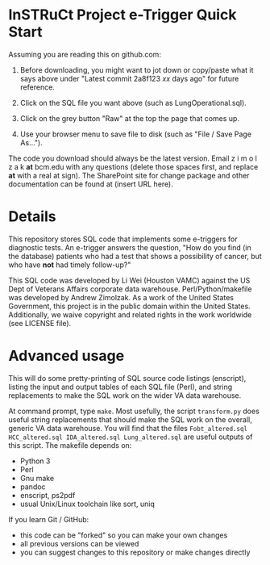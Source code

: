 InSTRuCt Project e-Trigger Quick Start
========

Assuming you are reading this on github.com:

1. Before downloading, you might want to jot down or copy/paste what
it says above under "Latest commit 2a8f123 *xx* days ago" for future
reference.

2. Click on the SQL file you want above (such as LungOperational.sql).

3. Click on the grey button "Raw" at the top the page that comes up.

4. Use your browser menu to save file to disk (such as "File / Save
Page As...").

The code you download should always be the latest version. Email z i m
o l z a k **at** bcm.edu with any questions (delete those spaces
first, and replace **at** with a real at sign). The SharePoint site
for change package and other documentation can be found at (insert URL
here).


Details
========

This repository stores SQL code that implements some e-triggers for
diagnostic tests. An e-trigger answers the question, "How do you find
(in the database) patients who had a test that shows a possibility of
cancer, but who have **not** had timely follow-up?"

This SQL code was developed by Li Wei (Houston VAMC) against the US
Dept of Veterans Affairs corporate data warehouse.
Perl/Python/makefile was developed by Andrew Zimolzak. As a work of
the United States Government, this project is in the public domain
within the United States. Additionally, we waive copyright and related
rights in the work worldwide (see LICENSE file).


Advanced usage
========

This will do some pretty-printing of SQL source code listings
(enscript), listing the input and output tables of each SQL file
(Perl), and string replacements to make the SQL work on the wider VA
data warehouse.

At command prompt, type `make`. Most usefully, the script
`transform.py` does useful string replacements that should make the
SQL work on the overall, generic VA data warehouse. You will find that
the files `Fobt_altered.sql HCC_altered.sql IDA_altered.sql
Lung_altered.sql` are useful outputs of this script. The makefile
depends on:

- Python 3
- Perl
- Gnu make
- pandoc
- enscript, ps2pdf
- usual Unix/Linux toolchain like sort, uniq

If you learn Git / GitHub:

- this code can be "forked" so you can make your own changes
- all previous versions can be viewed
- you can suggest changes to this repository or make changes directly
